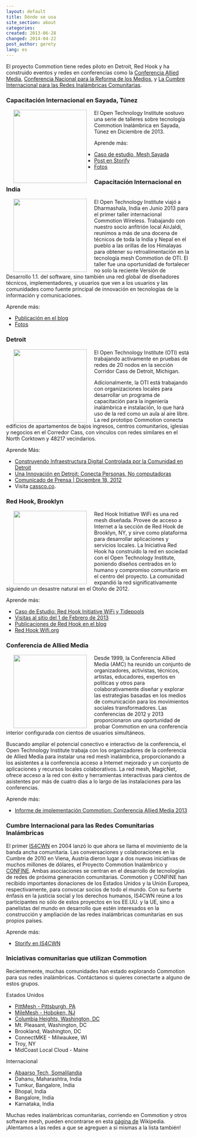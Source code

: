 ```yaml
---
layout: default
title: Dónde se usa
site_section: about
categories:
created: 2013-06-28
changed: 2014-04-22
post_author: gerety
lang: es
---
```


<p>El proyecto Commotion tiene redes piloto en Detroit, Red Hook y ha construido eventos y redes en conferencias como la <a href="http://amc.alliedmedia.org/">Conferencia Allied Media</a>, <a href="http://conference.freepress.net/">Conferencia Nacional para la Reforma de los Medios</a>, y <a href="http://wirelesssummit.org">La Cumbre Internacional para las Redes Inalámbricas Comunitarias</a>.</p>

<h3>Capacitación Internacional en Sayada, Túnez</h3>

<p><img align="left" src="http://ubuntu.nizarus.tn/var/resizes/MeshSayada/WeekEnd-1/MeshSayada-1-122.JPG?m=1386588086" style="margin: 0px 20px;" width="200" />El Open Technology Institute sostuvo una serie de talleres sobre tecnología Commotion Inalámbrica en Sayada, Túnez en Diciembre de 2013.</p>

<p>Aprende más:</p>

<ul>
	<li><a href="/blog/2014/04/18/case-study-mesh-sayada/">Caso de estudio, Mesh Sayada</a></li>
	<li><a href="http://storify.com/gretabyrum/commotion-in-sayada">Post en Storify </a></li>
	<li><a href="http://ubuntu.nizarus.tn/MeshSayada">Fotos</a></li>
</ul>

<h3>Capacitación Internacional en India</h3>

<p><img align="left" src="http://oti.newamerica.net/sites/newamerica.net/files/articles/blog_post_two.png" style="margin: 0px 20px;" width="200" /> El Open Technology Institute viajó a Dharmashala, India en Junio 2013 para el primer taller internacional Commotion Wireless. Trabajando con nuestro socio anfitrión local AirJaldi, reunimos a más de una docena de técnicos de toda la India y Nepal en el pueblo a las orillas de los Himalayas para obtener su retroalimentación en la tecnología mesh Commotion de OTI. El taller fue una oportunidad de fortalecer no solo la reciente Versión de Desarrollo 1.1. del software, sino también una red global de diseñadores técnicos, implementadores, y usuarios que ven a los usuarios y las comunidades como fuente principal de innovación en tecnologías de la información y comunicaciones.</p>

<p>Aprende más:</p>

<ul>
	<li><a href="http://oti.newamerica.net/blogposts/2013/commotion_travels_to_india_for_first_international_workshop-86838">Publicación en el blog</a></li>
	<li><a href="https://plus.google.com/photos/113632566131475824062/albums/5891649779649829441">Fotos</a></li>
</ul>

<h3 class="bigger">Detroit</h3>

<p><img align="left" src="/files/detroit.jpg" style="margin: 0px 20px;" width="200" /> El Open Technology Institute (OTI) está trabajando activamente en pruebas de redes de 20 nodos en la sección Corridor Cass de Detroit, Michigan.</p>

<p>Adicionalmente, la OTI está trabajando con organizaciones locales para desarrollar un programa de capacitación para la ingeniería inalámbrica e instalación, lo que hará uso de la red como un aula al aire libre. La red prototipo Commotion conecta edificios de apartamentos de bajos ingresos, centros comunitarios, iglesias y negocios en el Corredor Cass, con vínculos con redes similares en el North Corktown y 48217 vecindarios.</p>

<p>Aprende Más:</p>

<ul>
	<li><a href="http://oti.newamerica.net/blogposts/2013/building_community_controlled_digital_infrastructure_in_detroit-84570">Construyendo Infraestructura Digital Controlada por la Comunidad en Detroit</a></li>
	<li><a href="http://colorlines.com/archives/2012/10/detroit_mesh_networks.html">Una Innovación en Detroit: Conecta Personas, No computadoras</a></li>
	<li><a href="http://newamerica.net/pressroom/2012/advisory_detroit_breaking_ground_as_lab_for_wireless_innovation">Comunicado de Prensa | Diciembre 18, 2012</a></li>
	<li>Visita <a href="http://www.cassco.co">cassco.co</a>.</li>
</ul>

<h3>Red Hook, Brooklyn</h3>

<p><img align="left" src="/files/redhook.jpg" style="margin: 0px 20px;" width="200" /></p>

<p>Red Hook Initiative WiFi es una red mesh diseñada. Provee de acceso a Internet a la sección de Red Hook de Brooklyn, NY, y sirve como plataforma para desarrollar aplicaciones y servicios locales. La Iniciativa Red Hook ha construido la red en sociedad con el Open Technology Institute, poniendo diseños centrados en lo humano y compromiso comunitario en el centro del proyecto. La comunidad expandió la red significativamente siguiendo un desastre natural en el Otoño de 2012.</p>

<p>Aprende más:</p>

<ul>
	<li><a href="https://commotionwireless.net/blog/case-study-red-hook-initiative-wifi-tidepools">Caso de Estudio: Red Hook Initiative WiFi y Tidepools</a></li>
	<li><a href="http://storify.com/georgiamoon/oti-site-visit-rhi-wifi/elements/5107ec029d1a9a4432008577">Visitas al sitio del 1 de Febrero de 2013</a></li>
	<li><a href="https://commotionwireless.net/taxonomy/term/30/all">Publicaciones de Red Hook en el blog</a></li>
	<li><a href="http://redhookwifi.org">Red Hook Wifi.org</a></li>
</ul>

<h3>Conferencia de Allied Media</h3>

<p><img align="left" src="/files/magicnet_0.png" style="margin: 0px 20px;" width="200" /> Desde 1999, la Conferencia Allied Media (AMC) ha reunido un conjunto de organizadores, activistas, técnicos, artistas, educadores, expertos en políticas y otros para colaborativamente diseñar y explorar las estrategias basadas en los medios de comunicación para los movimientos sociales transformadores. Las conferencias de 2012 y 2013 proporcionaron una oportunidad de probar Commotion en una conferencia interior configurada con cientos de usuarios simultáneos.</p>

<p>Buscando ampliar el potencial conectivo e interactivo de la conferencia, el Open Technology Institute trabaja con los organizadores de la conferencia de Allied Media para instalar una red mesh inalámbrica, proporcionando a los asistentes a la conferencia acceso a Internet mejorado y un conjunto de aplicaciones y recursos locales colaborativos. La red mesh, MagicNet, ofrece acceso a la red con éxito y herramientas interactivas para cientos de asistentes por más de cuatro días a lo largo de las instalaciones para las conferencias.</p>

<p>Aprende más:</p>

<ul>
	<li><a href="http://oti.newamerica.net/blogposts/2013/the_2013_allied_media_conference_magicnet_powered_by_commotion-88051">Informe de implementación Commotion: Conferencia Allied Media 2013</a></li>
</ul>

<h3>Cumbre Internacional para las Redes Comunitarias Inalámbricas</h3>

<p>El primer <a href="http://wirelesssummit.org">IS4CWN</a> en 2004 lanzó lo que ahora se llama el movimiento de la banda ancha comunitaria. Las conversaciones y colaboraciones en la Cumbre de 2010 en Viena, Austria dieron lugar a dos nuevas iniciativas de muchos millones de dólares, el Proyecto Commotion Inalámbrico y <a href="http://confine-project.eu/">CONFINE</a>. Ambas asociaciones se centran en el desarrollo de tecnologías de redes de próxima generación comunitarias. Commotion y CONFINE han recibido importantes donaciones de los Estados Unidos y la Unión Europea, respectivamente, para convocar socios de todo el mundo. Con su fuerte énfasis en la justicia social y los derechos humanos, IS4CWN reúne a los participantes no sólo de estos proyectos en los EE.UU. y la UE, sino a panelistas del mundo en desarrollo que estén interesados en la construcción y ampliación de las redes inalámbricas comunitarias en sus propios países.</p>

<p>Aprende más:</p>

<ul>
	<li><a href="http://storify.com/OTI/international-summit-for-community-wireless-networ">Storify en IS4CWN</a></li>
</ul>

<h3>Iniciativas comunitarias que utilizan Commotion</h3>

<p>Recientemente, muchas comunidades han estado explorando Commotion para sus redes inalámbricas. Contáctanos si quieres conectarte a alguno de estos grupos.</p>

<p>Estados Unidos</p>

<ul>
	<li><a href="http://www.pittmesh.net/">PittMesh - Pittsburgh, PA</a></li>
	<li><a href="http://www.milemesh.com/">MileMesh - Hoboken, NJ</a></li>
	<li><a href="http://columbiaheightscwn.net">Columbia Heights, Washington, DC</a></li>
	<li>Mt. Pleasant, Washington, DC</li>
	<li>Brookland, Washington, DC</li>
	<li>ConnectMKE - Milwaukee, WI</li>
	<li>Troy, NY</li>
	<li>MidCoast Local Cloud - Maine</li>
</ul>

<p>Internacional</p>

<ul>
	<li><a href="http://oti.newamerica.net/blogposts/2013/building_a_mesh_network_in_rural_somaliland-98554">Abaarso Tech, Somalilandia</a></li>
	<li>Dahanu, Maharashtra, India</li>
	<li>Tumkur, Bangalore, India</li>
	<li>Bhopal, India</li>
	<li>Bangalore, India</li>
	<li>Karnataka, India</li>
</ul>

<p>Muchas redes inalámbricas comunitarias, corriendo en Commotion y otros software mesh, pueden encontrarse en esta <a href="http://en.wikipedia.org/wiki/List_of_wireless_community_networks_by_region">página de</a> Wikipedia. ¡Alentamos a las redes a que se agreguen a sí mismas a la lista también!</p>
